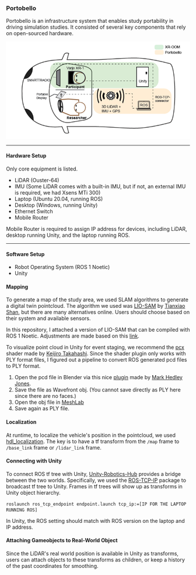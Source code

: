 ### Portobello

Portobello is an infrastructure system that enables study portability in driving simulation studies. It consisted of several key components that rely on open-sourced hardware.

<img src="images/xr-oom-hardware.png"/>

---

#### Hardware Setup
Only core equipment is listed.
- LiDAR (Ouster-64)
- IMU (Some LiDAR comes with a built-in IMU, but if not, an external IMU is required, we had Xsens MTi 300)
- Laptop (Ubuntu 20.04, running ROS)
- Desktop (Windows, running Unity)
- Ethernet Switch 
- Mobile Router

Mobile Router is required to assign IP address for devices, including LiDAR, desktop running Unity, and the laptop running ROS. 
 
---

#### Software Setup
- Robot Operating System (ROS 1 Noetic)
- Unity


#### Mapping
To generate a map of the study area, we used SLAM algorithms to generate a digital twin pointcloud. The algorithm we used was [LIO-SAM](https://github.com/TixiaoShan/LIO-SAM) by [Tianxiao Shan](https://github.com/TixiaoShan), but there are many alternatives online. Users should choose based on their system and available sensors. 

In this repository, I attached a version of LIO-SAM that can be compiled with ROS 1 Noetic. Adjustments are made based on this [link](https://github.com/TixiaoShan/LIO-SAM/issues/206#issuecomment-784684341).

To visualize point cloud in Unity for event staging, we recommend the [pcx](https://github.com/keijiro/Pcx) shader made by [Keijiro Takahashi](https://github.com/keijiro). Since the shader plugin only works with PLY format files, I figured out a pipeline to convert ROS generated pcd files to PLY format.

1. Open the pcd file in Blender via this nice [plugin](https://markhedleyjones.com/projects/blender-pcd-io) made by [Mark Hedley Jones](https://markhedleyjones.com/).
2. Save the file as Wavefront obj. (You cannot save directly as PLY here since there are no faces.)
3. Open the obj file in [MeshLab](https://www.meshlab.net/)
4. Save again as PLY file.


#### Localization
At runtime, to localize the vehicle's position in the pointcloud, we used [hdl_localization](https://github.com/koide3/hdl_localization). The key is to have a tf transform from the `/map` frame to `/base_link` frame or `/lidar_link` frame.

#### Connecting with Unity
To connect ROS tf tree with Unity, [Unity-Robotics-Hub](https://github.com/Unity-Technologies/Unity-Robotics-Hub) provides a bridge between the two worlds. Specifically, we used the [ROS-TCP-IP](https://github.com/Unity-Technologies/ROS-TCP-Connector) package to broadcast tf tree to Unity. Frames in tf trees will show up as transforms in Unity object hierarchy.

```
roslaunch ros_tcp_endpoint endpoint.launch tcp_ip:=[IP FOR THE LAPTOP RUNNING ROS]
```

In Unity, the ROS setting should match with ROS version on the laptop and IP address.

#### Attaching Gameobjects to Real-World Object
Since the LiDAR's real world position is available in Unity as transforms, users can attach objects to these transforms as children, or keep a history of the past coordinates for smoothing.
